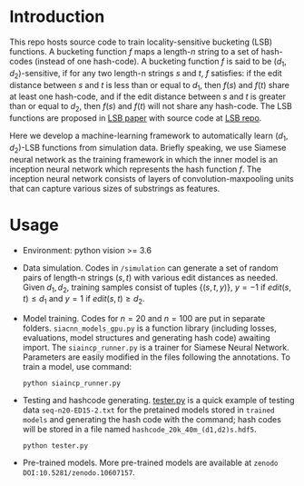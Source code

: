 Introduction
==============

This repo hosts source code to train locality-sensitive bucketing (LSB) functions.
A bucketing function $f$ maps a length-$n$ string to a set of hash-codes (instead of one hash-code).
A bucketing function $f$ is said to be $(d_1, d_2)$-sensitive,
if for any two length-n strings $s$ and $t$, $f$ satisfies: if the edit distance between $s$ and $t$ 
is less than or equal to $d_1$, then $f(s)$ and $f(t)$ share at least one hash-code,
and if the edit distance between $s$ and $t$ 
is greater than or equal to $d_2$, then $f(s)$ and $f(t)$ will not share any hash-code.
The LSB functions are proposed in [LSB paper](https://doi.org/10.1186/s13015-023-00234-2)
with source code at [LSB repo](https://github.com/Shao-Group/lsbucketing).

Here we develop a machine-learning framework to automatically learn $(d_1, d_2)$-LSB functions
from simulation data.  Briefly speaking, we use Siamese neural network as the training framework 
in which the inner model is an inception neural network which represents the hash function $f$. 
The inception neural network consists of layers of convolution-maxpooling units
that can capture various sizes of substrings as features.


Usage
==============
- Environment: python vision >= 3.6

- Data simulation.
Codes in `/simulation` can generate a set of random pairs of length-n strings
$(s,t)$  with various edit distances as needed. 
Given $d_1, d_2$, training samples consist of tuples $\{(s,t,y)\}$,
$y = -1$ if $edit(s,t) \le d_1$ and $y = 1$ if $edit(s,t) \ge d_2$.

- Model training. Codes for $n = 20$ and $n=100$ are put in separate folders.
`siacnn_models_gpu.py` is a function library (including losses, evaluations,
model structures and generating hash code) awaiting import. The
`siaincp_runner.py` is a trainer for Siamese Neural Network. Parameters are
easily modified in the files following the annotations. To train a model, 
use command:

    `python siaincp_runner.py`

- Testing and hashcode generating.
[tester.py](https://github.com/Shao-Group/lsb-learn/blob/master/seq_n20/functions/tester.py)
is a quick example of testing data `seq-n20-ED15-2.txt` for the pretained models
stored in `trained models` and generating the hash code with the command;
hash codes will be stored in a file named `hashcode_20k_40m_(d1,d2)s.hdf5`.

    `python tester.py`

- Pre-trained models. More pre-trained models are available at 
`zenodo DOI:10.5281/zenodo.10607157`.
